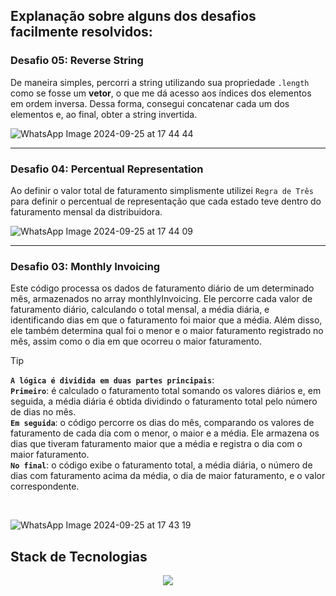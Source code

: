 ## **Explanação sobre alguns dos desafios facilmente resolvidos:**

### Desafio 05: Reverse String
De maneira simples, percorri a string utilizando sua propriedade `.length` como se fosse um **vetor**, o que me dá acesso aos índices dos elementos em ordem inversa. Dessa forma, consegui concatenar cada um dos elementos e, ao final, obter a string invertida.
<br/>

![WhatsApp Image 2024-09-25 at 17 44 44](https://github.com/user-attachments/assets/2a95448a-d1b2-4323-925a-21f0fbb57cb0)

<hr/>

### Desafio 04: Percentual Representation
Ao definir o valor total de faturamento simplismente utilizei `Regra de Três` para definir o percentual de representação que cada estado teve dentro do faturamento mensal da distribuidora.
<br/>

![WhatsApp Image 2024-09-25 at 17 44 09](https://github.com/user-attachments/assets/37816164-8ec4-41db-a614-730eaaffe79f)

<hr/>

### Desafio 03: Monthly Invoicing
Este código processa os dados de faturamento diário de um determinado mês, armazenados no array monthlyInvoicing. Ele percorre cada valor de faturamento diário, calculando o total mensal, a média diária, e identificando dias em que o faturamento foi maior que a média. Além disso, ele também determina qual foi o menor e o maior faturamento registrado no mês, assim como o dia em que ocorreu o maior faturamento.

> [!TIP]
> **`A lógica é dividida em duas partes principais`**: <br/>
> **`Primeiro`**: é calculado o faturamento total somando os valores diários e, em seguida, a média diária é obtida dividindo o faturamento total pelo número de dias no mês. <br/>
> **`Em seguida`**: o código percorre os dias do mês, comparando os valores de faturamento de cada dia com o menor, o maior e a média. Ele armazena os dias que tiveram faturamento maior que a média e registra o dia com o maior faturamento. <br/>
> **`No final`**: o código exibe o faturamento total, a média diária, o número de dias com faturamento acima da média, o dia de maior faturamento, e o valor correspondente.
<br/>

![WhatsApp Image 2024-09-25 at 17 43 19](https://github.com/user-attachments/assets/600badcd-c3ea-4e20-aa5a-65ea9b0269be)

## Stack de Tecnologias
<p align="center">
    <img src="https://www.aikonbox.com.br/icons?i=nodejs,javascript&t=70" />
</p>
